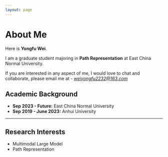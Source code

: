 ```yaml
---
layout: page
---
```


# About Me

<!-- <img src="https://caihanlin.com/caihanlin.jpg" class="floatpic" width="360" height="480"> -->

Here is **Yongfu Wei**.

I am a graduate student majoring in **Path Representation** at East China Normal University. 

If you are interested in any aspect of me, I would love to chat and collaborate, please email me at - *weiyongfu2232@163.com*

## Academic Background

- **Sep 2023 - Future:** East China Normal University
- **Sep 2019 - June 2023:** Anhui University 


---

## Research Interests

- Multimodal Large Model
- Path Representation



